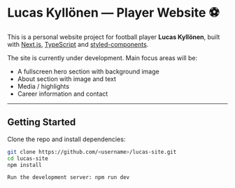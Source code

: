 # Lucas Kyllönen — Player Website ⚽️

This is a personal website project for football player **Lucas Kyllönen**, built with [Next.js](https://nextjs.org), [TypeScript](https://www.typescriptlang.org/) and [styled-components](https://styled-components.com/).

The site is currently under development. Main focus areas will be:

- A fullscreen hero section with background image
- About section with image and text
- Media / highlights
- Career information and contact

---

## Getting Started

Clone the repo and install dependencies:

```bash
git clone https://github.com/<username>/lucas-site.git
cd lucas-site
npm install

Run the development server: npm run dev
```
